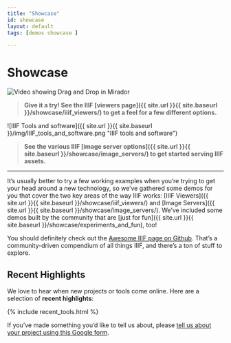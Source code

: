 ```yaml
---
title: "Showcase"
id: showcase
layout: default
tags: [demos showcase ]

---
```


# Showcase

<img class="img-standout" src="https://miro.medium.com/max/2850/1*9BOu0u6fmgjCqpC_3JQgZQ.gif" alt="Video showing Drag and Drop in Mirador"/>

> **Give it a try! See the IIIF [viewers page]({{ site.url }}{{ site.baseurl }}/showcase/iiif_viewers/) to get a feel for a few different options.**

![IIIF Tools and software]({{ site.url }}{{ site.baseurl }}/img/IIIF_tools_and_software.png "IIIF tools and software")

> **See the various IIIF [image server options]({{ site.url }}{{ site.baseurl }}/showcase/image_servers/) to get started serving IIIF assets.**

---

It’s usually better to try a few working examples when you’re trying to get your head around a new technology, so we’ve gathered some demos for you that cover the two key areas of the way IIIF works: [IIIF Viewers]({{ site.url }}{{ site.baseurl }}/showcase/iiif_viewers/) and [Image Servers]({{ site.url }}{{ site.baseurl }}/showcase/image_servers/). We’ve included some demos built by the community that are [just for fun]({{ site.url }}{{ site.baseurl }}/showcase/experiments_and_fun), too!

You should definitely check out the [Awesome IIIF page on Github](https://github.com/IIIF/awesome-iiif). That’s a community-driven compendium of all things IIIF, and there’s a ton of stuff to explore.


## Recent Highlights

We love to hear when new projects or tools come online. Here are a selection of **recent highlights**:

{% include recent_tools.html %}

If you’ve made something you’d like to tell us about, please [tell us about your project using this Google form](https://goo.gl/forms/cVMR0UgfxDYZsoCN2).
